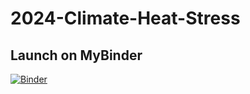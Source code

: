 # 2024-Climate-Heat-Stress

## Launch on MyBinder
[![Binder](https://beta.mybinder.org/badge.svg)](https://beta.mybinder.org/v2/gh/PHI-Case-Studies/2024-Climate-Heat-Stress/master)
